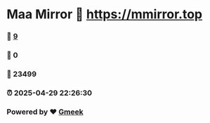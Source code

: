 # Maa Mirror :link: https://mmirror.top 
### :page_facing_up: [9](https://mmirror.top/tag.html) 
### :speech_balloon: 0 
### :hibiscus: 23499 
### :alarm_clock: 2025-04-29 22:26:30 
### Powered by :heart: [Gmeek](https://github.com/Meekdai/Gmeek)
